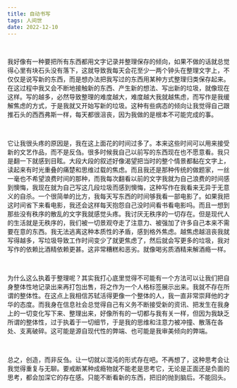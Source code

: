 ```yaml
---
title: 自动书写
tags: 人间世
date: 2022-12-10
---
```




<br/>



我好像有一种要把所有东西都用文字记录并整理保存的倾向，如果不做的话就总觉得心里有块石头没有落下，这就导致我每天会花至少一两个钟头在整理文字上，不仅仅是说写新的东西，而是想办法把我写过的东西用某种方式整理归类保存起来。在这过程中我又会不断地接触新的东西、产生新的想法、写出新的垃圾，就像现在这样。写的越多，必然导致整理的难度越大，难度越大我就越焦虑，而写作是我缓解焦虑的方式，于是我就又开始写新的垃圾。这种有些病态的倾向让我觉得自己跟推石头的西西弗斯一样，每天都很沮丧，因为我做的是根本不可能完成的事。

<br/>

它让我很头疼的原因是，我在这上面花的时间过多了。本来这些时间可以用来接受新的文艺作品，而不是反刍。很多时候我自己以前写的东西现在也不愿意看。我只是翻一下就感到目眩。大段大段的叙述好像渴望把当时的整个情景都黏在文字上，读起来有时光重叠的痛楚和思维过载的焦虑。而且我还是那种传统的做题家，一丝一毫也不希望浪费时间的那种，而我每次翻看以前的文字我就为自己浪费的时间感到懊悔，我现在就为自己写这几段垃圾而感到懊悔，这种写作在我看来无异于无意义的自杀。一个很简单的比方，我每天写东西的时间够我看一部电影了。如果我把这时间省下来看电影，我还会这样每天抱怨自己没时间看书看电影吗。而且一想到那些没有秩序的散乱的文字我就感觉头疼。我讨厌无秩序的一切存在。但是现代人的生活就是无秩序的，我们被一切景观夺走了注意力、被强加了许多自己本来不需要在意的东西。我无法逃离这种本质性的矛盾，感到格外焦虑。越焦虑越沮丧我就写得越多，写垃圾导致工作时间变少了就更焦虑了，然后就会写更多的垃圾，我对写作的依赖比酒精依赖更甚。这非常糟糕和恶劣。就像喝劣质酒精来解酒瘾一样。

<br/>

为什么这么执着于整理呢？其实我打心底里觉得不可能有一个方法可以让我们把自身整体性地记录出来再打包出售，将之作为一个人格标签展示出来。我就不存在所谓的整体性。在这点上我相信苏轼活得更像一个整体的人，我一直非常崇拜他的才华的态度。而我身在信息社会总觉得自己有义务不断接受新的资讯、把发生在我身上的一切变化写下来、整理出来，好像所有的一切都与我有关一样，但因为我缺乏所谓的整体性，过于执着于一切细节，于是我的思维和注意力被冲撞、散落在各处、支离破碎。这可能是源自现代性的弊端、也可能是我审美倾向的弊端。

<br/>

总之，创造，而非反刍。让一切就以混沌的形式存在吧。不再想了，这种思考会让我觉得重复与无聊。要戒断某种成瘾物就不能老是思考它，无论是正面还是负面的思考，都会加深它的存在感。只能不断看新的东西，把旧的抛到脑后。不能回头。